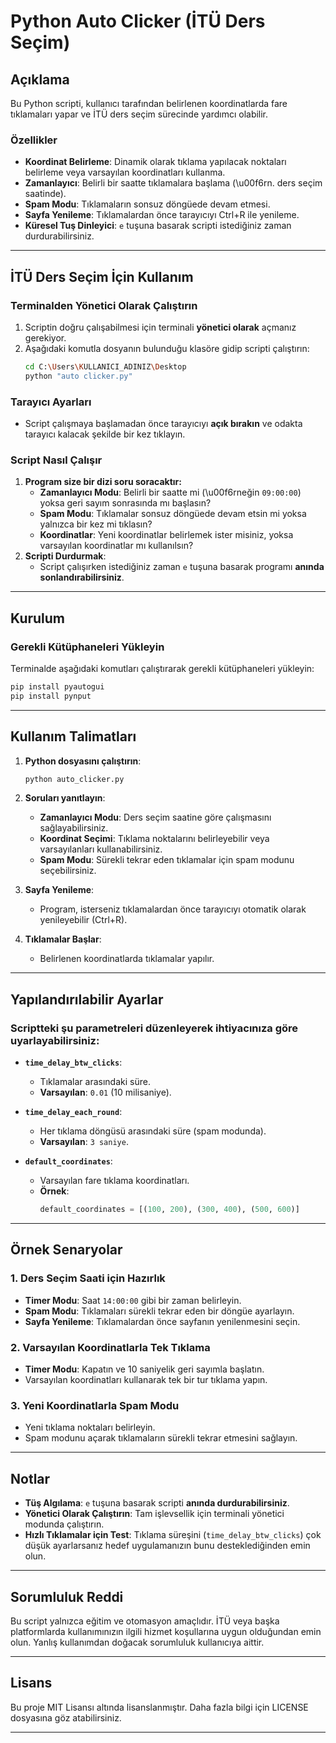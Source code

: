 # **Python Auto Clicker (İTÜ Ders Seçim)**

## **Açıklama**
Bu Python scripti, kullanıcı tarafından belirlenen koordinatlarda fare tıklamaları yapar ve İTÜ ders seçim sürecinde yardımcı olabilir.

### **Özellikler**
- **Koordinat Belirleme**: Dinamik olarak tıklama yapılacak noktaları belirleme veya varsayılan koordinatları kullanma.
- **Zamanlayıcı**: Belirli bir saatte tıklamalara başlama (\u00f6rn. ders seçim saatinde).
- **Spam Modu**: Tıklamaların sonsuz döngüede devam etmesi.
- **Sayfa Yenileme**: Tıklamalardan önce tarayıcıyı Ctrl+R ile yenileme.
- **Küresel Tuş Dinleyici**: `e` tuşuna basarak scripti istediğiniz zaman durdurabilirsiniz.

---

## **İTÜ Ders Seçim İçin Kullanım**

### **Terminalden Yönetici Olarak Çalıştırın**
1. Scriptin doğru çalışabilmesi için terminali **yönetici olarak** açmanız gerekiyor.
2. Aşağıdaki komutla dosyanın bulunduğu klasöre gidip scripti çalıştırın:
   ```bash
   cd C:\Users\KULLANICI_ADINIZ\Desktop
   python "auto clicker.py"
   ```

### **Tarayıcı Ayarları**
- Script çalışmaya başlamadan önce tarayıcıyı **açık bırakın** ve odakta tarayıcı kalacak şekilde bir kez tıklayın.

### **Script Nasıl Çalışır**
1. **Program size bir dizi soru soracaktır:**
   - **Zamanlayıcı Modu**: Belirli bir saatte mi (\u00f6rneğin `09:00:00`) yoksa geri sayım sonrasında mı başlasın?
   - **Spam Modu**: Tıklamalar sonsuz döngüede devam etsin mi yoksa yalnızca bir kez mi tıklasın?
   - **Koordinatlar**: Yeni koordinatlar belirlemek ister misiniz, yoksa varsayılan koordinatlar mı kullanılsın?
2. **Scripti Durdurmak**:
   - Script çalışırken istediğiniz zaman `e` tuşuna basarak programı **anında sonlandırabilirsiniz**.

---

## **Kurulum**

### **Gerekli Kütüphaneleri Yükleyin**
Terminalde aşağıdaki komutları çalıştırarak gerekli kütüphaneleri yükleyin:
```bash
pip install pyautogui
pip install pynput
```

---

## **Kullanım Talimatları**

1. **Python dosyasını çalıştırın**:
   ```bash
   python auto_clicker.py
   ```

2. **Soruları yanıtlayın**:
   - **Zamanlayıcı Modu**: Ders seçim saatine göre çalışmasını sağlayabilirsiniz.
   - **Koordinat Seçimi**: Tıklama noktalarını belirleyebilir veya varsayılanları kullanabilirsiniz.
   - **Spam Modu**: Sürekli tekrar eden tıklamalar için spam modunu seçebilirsiniz.

3. **Sayfa Yenileme**:
   - Program, isterseniz tıklamalardan önce tarayıcıyı otomatik olarak yenileyebilir (Ctrl+R).

4. **Tıklamalar Başlar**:
   - Belirlenen koordinatlarda tıklamalar yapılır.

---

## **Yapılandırılabilir Ayarlar**

### Scriptteki şu parametreleri düzenleyerek ihtiyacınıza göre uyarlayabilirsiniz:
- **`time_delay_btw_clicks`**:  
  - Tıklamalar arasındaki süre.  
  - **Varsayılan**: `0.01` (10 milisaniye).  

- **`time_delay_each_round`**:  
  - Her tıklama döngüsü arasındaki süre (spam modunda).  
  - **Varsayılan**: `3 saniye`.  

- **`default_coordinates`**:  
  - Varsayılan fare tıklama koordinatları.  
  - **Örnek**:  
    ```python
    default_coordinates = [(100, 200), (300, 400), (500, 600)]
    ```

---

## **Örnek Senaryolar**

### **1. Ders Seçim Saati için Hazırlık**
- **Timer Modu**: Saat `14:00:00` gibi bir zaman belirleyin.
- **Spam Modu**: Tıklamaları sürekli tekrar eden bir döngüe ayarlayın.
- **Sayfa Yenileme**: Tıklamalardan önce sayfanın yenilenmesini seçin.

### **2. Varsayılan Koordinatlarla Tek Tıklama**
- **Timer Modu**: Kapatın ve 10 saniyelik geri sayımla başlatın.
- Varsayılan koordinatları kullanarak tek bir tur tıklama yapın.

### **3. Yeni Koordinatlarla Spam Modu**
- Yeni tıklama noktaları belirleyin.
- Spam modunu açarak tıklamaların sürekli tekrar etmesini sağlayın.

---

## **Notlar**

- **Tüş Algılama**: `e` tuşuna basarak scripti **anında durdurabilirsiniz**.
- **Yönetici Olarak Çalıştırın**: Tam işlevsellik için terminali yönetici modunda çalıştırın.
- **Hızlı Tıklamalar için Test**: Tıklama süreşini (`time_delay_btw_clicks`) çok düşük ayarlarsanız hedef uygulamanızın bunu desteklediğinden emin olun.

---

## **Sorumluluk Reddi**
Bu script yalnızca eğitim ve otomasyon amaçlıdır. İTÜ veya başka platformlarda kullanımınızın ilgili hizmet koşullarına uygun olduğundan emin olun. Yanlış kullanımdan doğacak sorumluluk kullanıcıya aittir.

---

## **Lisans**
Bu proje MIT Lisansı altında lisanslanmıştır. Daha fazla bilgi için LICENSE dosyasına göz atabilirsiniz.

---


